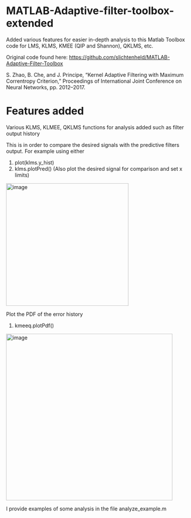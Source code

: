 # MATLAB-Adaptive-filter-toolbox-extended
Added various features for easier in-depth analysis to this Matlab Toolbox code for LMS, KLMS, KMEE (QIP and Shannon), QKLMS, etc.

Original code found here: https://github.com/slichtenheld/MATLAB-Adaptive-Filter-Toolbox

S. Zhao, B. Che, and J. Principe, “Kernel Adaptive Filtering with Maximum Correntropy Criterion,” Proceedings of International Joint Conference on Neural Networks, pp. 2012–2017.

# Features added

Various KLMS, KLMEE, QKLMS functions for analysis added such as filter output history

This is in order to compare the desired signals with the predictive filters output.
For example using either
1. plot(klms.y_hist)
2. klms.plotPred()
(Also plot the desired signal for comparison and set x limits)
<img width="334" alt="image" src="https://user-images.githubusercontent.com/89211293/163630640-b6e4dd80-12be-4fe0-8568-b25f0ebce267.png">

Plot the PDF of the error history

1. kmeeq.plotPdf()

<img width="454" alt="image" src="https://user-images.githubusercontent.com/89211293/163632353-0723ec3c-662d-45e1-9a8b-82ba3a3115c9.png">

I provide examples of some analysis in the file analyze_example.m


